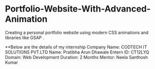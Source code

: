 # Portfolio-Website-With-Advanced-Animation
Creating a personal portfolio website using modern CSS animations and libraries like GSAP .

 **Below are the details of my internship 
Company Name: CODTECH IT SOLUTIONS PVT.LTD
Name: Pratibha Arun Dhawale
Entern ID: CT12LYQ
Domain: Web Development
Duration: 2 Months
Mentor: Neela Santhosh Kumar
